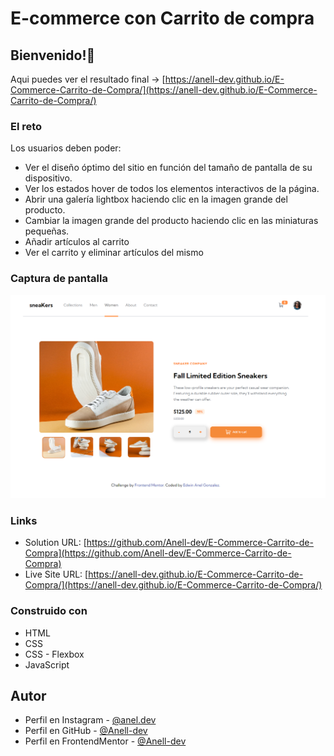 # E-commerce con Carrito de compra

## Bienvenido!👋

Aqui puedes ver el resultado final -> [https://anell-dev.github.io/E-Commerce-Carrito-de-Compra/](https://anell-dev.github.io/E-Commerce-Carrito-de-Compra/)

### El reto

Los usuarios deben poder:

- Ver el diseño óptimo del sitio en función del tamaño de pantalla de su dispositivo.
- Ver los estados hover de todos los elementos interactivos de la página.
- Abrir una galería lightbox haciendo clic en la imagen grande del producto.
- Cambiar la imagen grande del producto haciendo clic en las miniaturas pequeñas.
- Añadir artículos al carrito
- Ver el carrito y eliminar artículos del mismo

### Captura de pantalla

![](./images/captur%20resultado.png)

### Links

- Solution URL: [https://github.com/Anell-dev/E-Commerce-Carrito-de-Compra](https://github.com/Anell-dev/E-Commerce-Carrito-de-Compra)
- Live Site URL: [https://anell-dev.github.io/E-Commerce-Carrito-de-Compra/](https://anell-dev.github.io/E-Commerce-Carrito-de-Compra/)

### Construido con

- HTML
- CSS
- CSS - Flexbox
- JavaScript

## Autor

- Perfil en Instagram - [@anel.dev](https://www.instagram.com/anel.dev/)
- Perfil en GitHub - [@Anell-dev](https://github.com/Anell-dev)
- Perfil en FrontendMentor - [@Anell-dev](https://www.frontendmentor.io/profile/Anell-dev)
